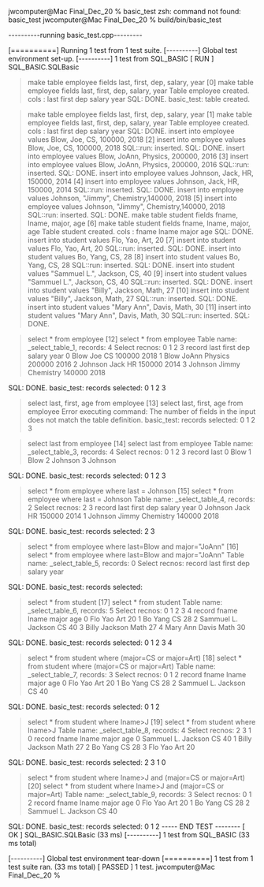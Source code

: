 jwcomputer@Mac Final_Dec_20 % basic_test
zsh: command not found: basic_test
jwcomputer@Mac Final_Dec_20 % build/bin/basic_test


----------running basic_test.cpp---------

[==========] Running 1 test from 1 test suite.
[----------] Global test environment set-up.
[----------] 1 test from SQL_BASIC
[ RUN      ] SQL_BASIC.SQLBasic
>make table employee fields  last,       first,         dep,      salary, year
[0] make table employee fields  last,       first,         dep,      salary, year
Table employee created. cols : last first dep salary year 
SQL: DONE.
basic_test: table created.

>make table employee fields  last,       first,         dep,      salary, year
[1] make table employee fields  last,       first,         dep,      salary, year
Table employee created. cols : last first dep salary year 
SQL: DONE.
>insert into employee values Blow,       Joe,           CS,       100000, 2018
[2] insert into employee values Blow,       Joe,           CS,       100000, 2018
SQL::run: inserted.
SQL: DONE.
>insert into employee values Blow,       JoAnn,         Physics,  200000, 2016
[3] insert into employee values Blow,       JoAnn,         Physics,  200000, 2016
SQL::run: inserted.
SQL: DONE.
>insert into employee values Johnson,    Jack,          HR,       150000, 2014
[4] insert into employee values Johnson,    Jack,          HR,       150000, 2014
SQL::run: inserted.
SQL: DONE.
>insert into employee values Johnson,    "Jimmy",     Chemistry,140000, 2018
[5] insert into employee values Johnson,    "Jimmy",     Chemistry,140000, 2018
SQL::run: inserted.
SQL: DONE.
>make table student fields  fname,          lname,    major,    age
[6] make table student fields  fname,          lname,    major,    age
Table student created. cols : fname lname major age 
SQL: DONE.
>insert into student values Flo,            Yao,        Art,    20
[7] insert into student values Flo,            Yao,     Art,    20
SQL::run: inserted.
SQL: DONE.
>insert into student values Bo,                      Yang,      CS,             28
[8] insert into student values Bo,                   Yang,      CS,             28
SQL::run: inserted.
SQL: DONE.
>insert into student values "Sammuel L.", Jackson,      CS,             40
[9] insert into student values "Sammuel L.", Jackson,   CS,             40
SQL::run: inserted.
SQL: DONE.
>insert into student values "Billy",         Jackson,   Math,   27
[10] insert into student values "Billy",             Jackson,   Math,   27
SQL::run: inserted.
SQL: DONE.
>insert into student values "Mary Ann",   Davis,        Math,   30
[11] insert into student values "Mary Ann",   Davis,    Math,   30
SQL::run: inserted.
SQL: DONE.

>select * from employee
[12] select * from employee
Table name: _select_table_1, records: 4
Select recnos: 0 1 2 3
    record           last          first            dep         salary           year
         0           Blow            Joe             CS         100000           2018
         1           Blow          JoAnn        Physics         200000           2016
         2        Johnson           Jack             HR         150000           2014
         3        Johnson          Jimmy      Chemistry         140000           2018

SQL: DONE.
basic_test: records selected: 0 1 2 3

>select last, first, age from employee
[13] select last, first, age from employee
Error executing command: The number of fields in the input does not match the table definition.
basic_test: records selected: 0 1 2 3

>select last from employee
[14] select last from employee
Table name: _select_table_3, records: 4
Select recnos: 0 1 2 3
    record           last
         0           Blow
         1           Blow
         2        Johnson
         3        Johnson

SQL: DONE.
basic_test: records selected: 0 1 2 3

>select * from employee where last = Johnson
[15] select * from employee where last = Johnson
Table name: _select_table_4, records: 2
Select recnos: 2 3
    record           last          first            dep         salary           year
         0        Johnson           Jack             HR         150000           2014
         1        Johnson          Jimmy      Chemistry         140000           2018

SQL: DONE.
basic_test: records selected: 2 3

>select * from employee where last=Blow and major="JoAnn"
[16] select * from employee where last=Blow and major="JoAnn"
Table name: _select_table_5, records: 0
Select recnos: 
    record           last          first            dep         salary           year

SQL: DONE.
basic_test: records selected: 

>select * from student
[17] select * from student
Table name: _select_table_6, records: 5
Select recnos: 0 1 2 3 4
    record          fname          lname          major            age
         0            Flo            Yao            Art             20
         1             Bo           Yang             CS             28
         2     Sammuel L.        Jackson             CS             40
         3          Billy        Jackson           Math             27
         4       Mary Ann          Davis           Math             30

SQL: DONE.
basic_test: records selected: 0 1 2 3 4

>select * from student where (major=CS or major=Art)
[18] select * from student where (major=CS or major=Art)
Table name: _select_table_7, records: 3
Select recnos: 0 1 2
    record          fname          lname          major            age
         0            Flo            Yao            Art             20
         1             Bo           Yang             CS             28
         2     Sammuel L.        Jackson             CS             40

SQL: DONE.
basic_test: records selected: 0 1 2

>select * from student where lname>J
[19] select * from student where lname>J
Table name: _select_table_8, records: 4
Select recnos: 2 3 1 0
    record          fname          lname          major            age
         0     Sammuel L.        Jackson             CS             40
         1          Billy        Jackson           Math             27
         2             Bo           Yang             CS             28
         3            Flo            Yao            Art             20

SQL: DONE.
basic_test: records selected: 2 3 1 0

>select * from student where lname>J and (major=CS or major=Art)
[20] select * from student where lname>J and (major=CS or major=Art)
Table name: _select_table_9, records: 3
Select recnos: 0 1 2
    record          fname          lname          major            age
         0            Flo            Yao            Art             20
         1             Bo           Yang             CS             28
         2     Sammuel L.        Jackson             CS             40

SQL: DONE.
basic_test: records selected: 0 1 2
----- END TEST --------
[       OK ] SQL_BASIC.SQLBasic (33 ms)
[----------] 1 test from SQL_BASIC (33 ms total)

[----------] Global test environment tear-down
[==========] 1 test from 1 test suite ran. (33 ms total)
[  PASSED  ] 1 test.
jwcomputer@Mac Final_Dec_20 % 
